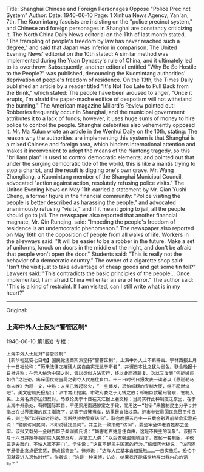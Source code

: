 Title: Shanghai Chinese and Foreign Personages Oppose "Police Precinct System"
Author: 
Date: 1946-06-10
Page: 1
Xinhua News Agency, Yan'an, 7th. The Kuomintang fascists are insisting on the "police precinct system," and Chinese and foreign personages in Shanghai are constantly criticizing it. The North China Daily News editorial on the 11th of last month stated, "The trampling of people's freedom by law has never reached such a degree," and said that Japan was inferior in comparison. The United Evening News' editorial on the 10th stated: A similar method was implemented during the Yuan Dynasty's rule of China, and it ultimately led to its overthrow. Subsequently, another editorial entitled "Why Be So Hostile to the People?" was published, denouncing the Kuomintang authorities' deprivation of people's freedom of residence. On the 13th, the Times Daily published an article by a reader titled "It's Not Too Late to Pull Back from the Brink," which stated: The people have been aroused to anger, "Once it erupts, I'm afraid the paper-mache edifice of despotism will not withstand the burning." The American magazine Millard's Review pointed out: Robberies frequently occur in Shanghai, and the municipal government attributes it to a lack of funds; however, it uses huge sums of money to hire police to control the people. Shanghai celebrities also vehemently opposed it. Mr. Ma Xulun wrote an article in the Wenhui Daily on the 10th, stating: The reason why the authorities are implementing this system is that Shanghai is a mixed Chinese and foreign area, which hinders international attention and makes it inconvenient to adopt the means of the Nantong tragedy, so this "brilliant plan" is used to control democratic elements; and pointed out that under the surging democratic tide of the world, this is like a mantis trying to stop a chariot, and the result is digging one's own grave. Mr. Wang Zhongliang, a Kuomintang member of the Shanghai Municipal Council, advocated "action against action, resolutely refusing police visits." The United Evening News on May 11th carried a statement by Mr. Qian Yushi Cheng, a former figure in the financial community: "Police visiting the people is better described as harassing the people," and advocated unanimously refusing "visits," and if it meant going to jail, all the people should go to jail. The newspaper also reported that another financial magnate, Mr. Qin Runqing, said: "Impeding the people's freedom of residence is an undemocratic phenomenon." The newspaper also reported on May 16th on the opposition of people from all walks of life. Workers in the alleyways said: "It will be easier to be a robber in the future. Make a set of uniforms, knock on doors in the middle of the night, and don't be afraid that people won't open the door." Students said: "This is really not the behavior of a democratic country." The owner of a cigarette shop said: "Isn't the visit just to take advantage of cheap goods and get some tin foil?" Lawyers said: "This contradicts the basic principles of the people... Once implemented, I am afraid China will enter an era of terror." The author said: "This is a kind of restraint. If I am visited, can I still write what is in my heart?"



<hr /> 

Original: 


### 上海中外人士反对“警管区制”

1946-06-10
第1版()
专栏：

    上海中外人士反对“警管区制”
    【新华社延安七日电】国民党法西斯派坚持“警管区制”，上海中外人士不断抨击。字林西报上月十一日社论称：“历来法律之摧残人民自由实无达于斯者”，并谓日本比之犹为逊色。联合晚报十日社评称：在元人统治中国之时，曾以类似方法实行，终以此而遭颠复。次以又发表“何能嫉民如仇”之社论，痛斥国民党当局之剥夺人民居住自由。十三日时代日报发表一读者以《悬崖勒马尚未晚》为题一文，中称：人民已激起怒火，“一旦爆发，恐怕纸糊的专制大厦，经不起燃烧吧”。美文密勒氏报指出：沪市常出抢案，市政府委之于无钱之故；却用巨款雇用警察，管制人民。上海名流亦猛烈反对，马叙论氏于十日在文汇报上著文称：当局实行此种制度之原因，在于上海中外杂处、有碍国际耳目，不便采用南通惨案之手段，而用这一“妙计”来管制民主分子；并指出在世界澎湃的民主潮流下，这等于螳臂当车，结果是自拙坟墓。沪市参议员国民党员王仲良氏，则主张“以行动对行动，可断然拒绝警察访问”。联合晚报五月十一日载金融界前辇俞实澄氏说：“警察访问民间，不如说骚扰民间”，并主张一致拒绝“访问”，要坐牢全体老百姓都去坐牢。该报又载另一金融界巨子秦润卿氏说：“妨害老百姓居住自由，这是不民主的现象”。该报五月十六日并报导各阶层人民的反对，弄堂工人讲：“以后做强盗倒顺当了，做起一套制服，半夜三更去敲门，不怕人家不开门”。学生说：“这真不是民主国家的行为。”纸烟店老板说：“访问还不是借此贪点便宜货，捞点锡箔去”。律师说：“这与人民基本自相抵触………一日实施后，恐怕中国就要进入恐怖时代”。作者说：“这是一种束缚，访向，结果找还能痛快地写出我内心的话吗？”
